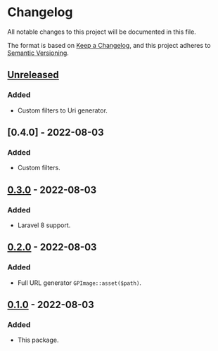 # Changelog
All notable changes to this project will be documented in this file.

The format is based on [Keep a Changelog](https://keepachangelog.com/en/1.0.0/),
and this project adheres to [Semantic Versioning](https://semver.org/spec/v2.0.0.html).

## [Unreleased]
### Added
- Custom filters to Uri generator.

## [0.4.0] - 2022-08-03
### Added
- Custom filters.

## [0.3.0] - 2022-08-03
### Added
- Laravel 8 support.

## [0.2.0] - 2022-08-03
### Added
- Full URL generator `GPImage::asset($path)`.

## [0.1.0] - 2022-08-03
### Added
- This package.

[Unreleased]: https://github.com/glaivepro/image/compare/0.4.0...HEAD
[0.3.0]: https://github.com/glaivepro/image/compare/0.3.0...0.4.0
[0.3.0]: https://github.com/glaivepro/image/compare/0.2.0...0.3.0
[0.2.0]: https://github.com/glaivepro/image/compare/0.1.0...0.2.0
[0.1.0]: https://github.com/glaivepro/image/releases/tag/0.1.0
